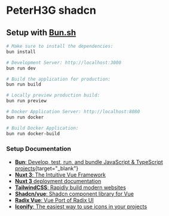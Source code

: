 # PeterH3G shadcn

## Setup with [Bun.sh](`https://bun.sh`)

```bash
# Make sure to install the dependencies:
bun install

# Development Server: http://localhost:3000
bun run dev

# Build the application for production:
bun run build

# Locally preview production build:
bun run preview

# Docker Application Server: http://localhost:8080
bun run docker

# Build Docker Application:
bun run docker-build
```

### Setup Documentation

- [<b>Bun</b>: Develop, test, run, and bundle JavaScript & TypeScript projects](https://bun.sh){target="_blank"}
- <a href="https://nuxt.com" target="_blank"><b>Nuxt 3</b>: The Intuitive Vue Framework</a>
- <a href="https://nuxt.com/docs/getting-started/deployment" target="_blank"><b>Nuxt 3</b> deployment documentation</a>
- <a href="https://tailwindcss.com/" target="_blank"><b>TailwindCSS</b>: Rapidly build modern websites</a>
- <a href="https://shadcn-vue.com" target="_blank"><b>Shadcn/vue</b>: Shadcn component library for Vue</a>
- <a href="https://www.radix-vue.com/" target="_blank"><b>Radix Vue</b>: Vue Port of Radix UI</a>
- <a href="https://iconify.design/" target="_blank"><b>Iconify</b>: The easiest way to use icons in your projects</a>